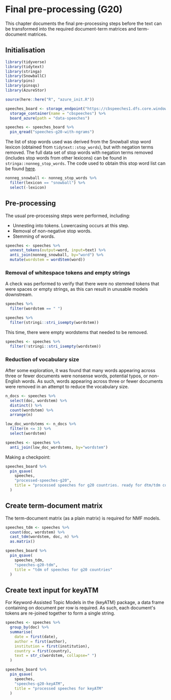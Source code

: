 

# Final pre-processing (G20)

This chapter documents the final pre-processing steps before the text can be transformed into the
required document-term matrices and term-document matrices.

## Initialisation


``` r
library(tidyverse)
library(tidytext)
library(stringa)
library(SnowballC)
library(pins)
library(pinsqs)
library(AzureStor)

source(here::here("R", "azure_init.R"))

speeches_board <- storage_endpoint("https://cbspeeches1.dfs.core.windows.net/", token=token) %>%
  storage_container(name = "cbspeeches") %>%
  board_azure(path = "data-speeches")
```


``` r
speeches <- speeches_board %>%
  pin_qread("speeches-g20-with-ngrams")
```

The list of stop words used was derived from the Snowball stop word lexicon (obtained from
`tidytext::stop_words`), but with negation terms removed. The full data set of stop words with
negation terms removed (includes stop words from other lexicons) can be found in
`stringa::nonneg_stop_words`. The code used to obtain this stop word list can be found
[here](https://github.com/adamoshen/stringa/blob/main/data-raw/nonneg_stop_words.R).


``` r
nonneg_snowball <- nonneg_stop_words %>%
  filter(lexicon == "snowball") %>%
  select(-lexicon)
```

## Pre-processing

The usual pre-processing steps were performed, including:

- Unnesting into tokens. Lowercasing occurs at this step.
- Removal of non-negative stop words.
- Stemming of words.


``` r
speeches <- speeches %>%
  unnest_tokens(output=word, input=text) %>%
  anti_join(nonneg_snowball, by="word") %>%
  mutate(wordstem = wordStem(word))
```

### Removal of whitespace tokens and empty strings

A check was performed to verify that there were no stemmed tokens that were spaces or empty strings,
as this can result in unusable models downstream.


``` r
speeches %>%
  filter(wordstem == " ")

speeches %>%
  filter(stringi::stri_isempty(wordstem))
```

This time, there were empty wordstems that needed to be removed.


``` r
speeches <- speeches %>%
  filter(!stringi::stri_isempty(wordstem))
```

### Reduction of vocabulary size

After some exploration, it was found that many words appearing across three or fewer documents were
nonsense words, potential typos, or non-English words. As such, words appearing across three or
fewer documents were removed in an attempt to reduce the vocabulary size.


``` r
n_docs <- speeches %>%
  select(doc, wordstem) %>%
  distinct() %>%
  count(wordstem) %>%
  arrange(n)

low_doc_wordstems <- n_docs %>%
  filter(n <= 3) %>%
  select(wordstem)

speeches <- speeches %>%
  anti_join(low_doc_wordstems, by="wordstem")
```

Making a checkpoint:


``` r
speeches_board %>%
  pin_qsave(
    speeches,
    "processed-speeches-g20",
    title = "processed speeches for g20 countries. ready for dtm/tdm conversion."
  )
```

## Create term-document matrix

The term-document matrix (as a plain matrix) is required for NMF models.


``` r
speeches_tdm <- speeches %>%
  count(doc, wordstem) %>%
  cast_tdm(wordstem, doc, n) %>%
  as.matrix()
```


``` r
speeches_board %>%
  pin_qsave(
    speeches_tdm,
    "speeches-g20-tdm",
    title = "tdm of speeches for g20 countries"
  )
```

## Create text input for keyATM

For Keyword-Assisted Topic Models in the {keyATM} package, a data frame containing on document per
row is required. As such, each document's tokens are re-joined together to form a single string.


``` r
speeches <- speeches %>%
  group_by(doc) %>%
  summarise(
    date = first(date),
    author = first(author),
    institution = first(institution),
    country = first(country),
    text = str_c(wordstem, collapse=" ")
  )
```


``` r
speeches_board %>%
  pin_qsave(
    speeches,
    "speeches-g20-keyATM",
    title = "processed speeches for keyATM"
  )
```
